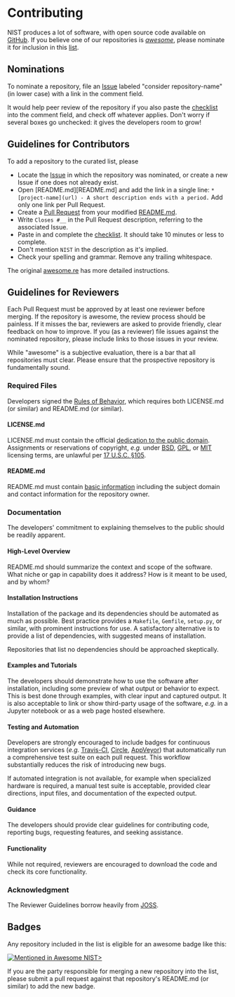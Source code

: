 # Contributing

NIST produces a lot of software, with open source code available
on [GitHub][_usng]. If you believe one of our repositories is
[*awesome*](AWESOME.md), please nominate it for inclusion in this
[list][_awsm].

## Nominations

To nominate a repository, file an [Issue][_issu] labeled "consider
repository-name" (in lower case) with a link in the comment field.

It would help peer review of the repository if you also paste the
[checklist](AWESOME.md) into the comment field, and check off
whatever applies. Don't worry if several boxes go unchecked:
it gives the developers room to grow!

## Guidelines for Contributors

To add a repository to the curated list, please

* Locate the [Issue][_issu] in which the repository was nominated,
  or create a new Issue if one does not already exist.
* Open [README.md][README.md] and add the link in a single line:
  `* [project-name](url) - A short description ends with a period.`
  Add only one link per Pull Request.
* Create a [Pull Request][_plrq] from your modified [README.md](README.md).
* Write `Closes #__` in the Pull Request description, referring to the
  associated Issue.
* Paste in and complete the [checklist](AWESOME.md). It should take
  10 minutes or less to complete.
* Don't mention `NIST` in the description as it's implied.
* Check your spelling and grammar. Remove any trailing whitespace.

The original [awesome.re][_awre] has more detailed instructions.

## Guidelines for Reviewers

Each Pull Request must be approved by at least one reviewer before merging.
If the repository is awesome, the review process should be painless. If it
misses the bar, reviewers are asked to provide friendly, clear feedback on
how to improve. If you (as a reviewer) file issues against the nominated
repository, please include links to those issues in your review.

While "awesome" is a subjective evaluation, there is a bar that all repositories
must clear. Please ensure that the prospective repository is fundamentally sound.

### Required Files

Developers signed the [Rules of Behavior][_grob], which requires both
LICENSE.md (or similar) and README.md (or similar).

#### LICENSE.md

LICENSE.md must contain the official [dedication to the public domain][_pub].
Assignments or reservations of copyright, *e.g.* under [BSD][_bsd], [GPL][_gpl],
or [MIT][_mit] licensing terms, are unlawful per [17 U.S.C. §105][_copy].

#### README.md

README.md must contain [basic information][_gprg] including the
subject domain and contact information for the repository owner.

### Documentation

The developers' commitment to explaining themselves to the public should
be readily apparent.

#### High-Level Overview

README.md should summarize the context and scope of the software.
What niche or gap in capability does it address? How is it meant
to be used, and by whom?

#### Installation Instructions

Installation of the package and its dependencies should be automated
as much as possible. Best practice provides a `Makefile`, `Gemfile`,
`setup.py`, or similar, with prominent instructions for use. A satisfactory
alternative is to provide a list of dependencies, with suggested means
of installation.

Repositories that list no dependencies should be approached skeptically.

#### Examples and Tutorials

The developers should demonstrate how to use the software after installation,
including some preview of what output or behavior to expect. This is best
done through examples, with clear input and captured output. It is also
acceptable to link or show third-party usage of the software, *e.g.* in
a Jupyter notebook or as a web page hosted elsewhere.

#### Testing and Automation

Developers are strongly encouraged to include badges for continuous integration
services (*e.g.* [Travis-CI][_trvs], [Circle][_crcl], [AppVeyor][_appv]) that
automatically run a comprehensive test suite on each pull request. This
workflow substantially reduces the risk of introducing new bugs.

If automated integration is not available, for example when specialized
hardware is required, a manual test suite is acceptable, provided
clear directions, input files, and documentation of the expected output.

#### Guidance

The developers should provide clear guidelines for contributing code,
reporting bugs, requesting features, and seeking assistance.

#### Functionality

While not required, reviewers are encouraged to download the code and
check its core functionality.

### Acknowledgment

The Reviewer Guidelines borrow heavily from [JOSS][_joss].

## Badges

Any repository included in the list is eligible for an awesome badge like this:

[![Mentioned in Awesome NIST>](https://awesome.re/mentioned-badge.svg)][_awsm]

If you are the party responsible for merging a new repository into the list,
please submit a pull request against that repository's README.md (or similar)
to add the new badge.

<!--References-->
[_appv]: https://www.appveyor.com/
[_awre]: https://github.com/sindresorhus/awesome/blob/master/contributing.md
[_awsm]: https://github.com/usnistgov/awesome-nist
[_crcl]: https://circleci.com/
[_copy]: https://www.govinfo.gov/content/pkg/USCODE-2014-title17/pdf/USCODE-2014-title17-chap1-sec105.pdf
[_gprg]: http://odiwiki.nist.gov/ODI/GitHubFAQ#Public_Repository_Guidelines
[_grob]: http://odiwiki.nist.gov/pub/ODI/GitHub/GitHub_ROBv5.pdf
[_issu]: https://github.com/usnistgov/awesome-nist/issues
[_joss]: https://joss.theoj.org/about#reviewer_guidelines
[_plrq]: https://github.com/usnistgov/awesome-nist/pulls
[_trvs]: https://travis-ci.org/
[_usng]: https://github.com/usnistgov

<!--Licenses-->
[_bsd]: https://opensource.org/licenses/BSD-3-Clause
[_gpl]: https://opensource.org/licenses/gpl-license
[_mit]: https://opensource.org/licenses/MIT
[_pub]: https://inet.nist.gov/adlp/copyright-fair-use-licensing-statements-srd-data-software#software
